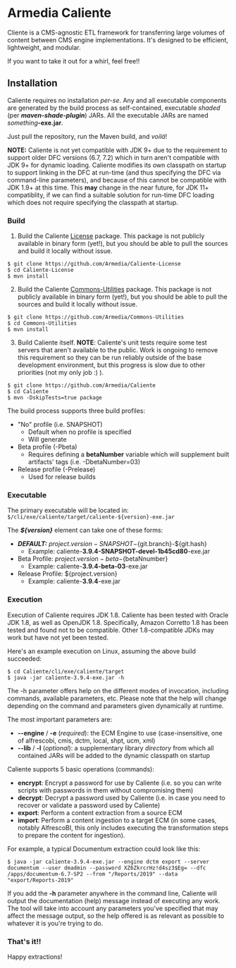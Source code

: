 # Armedia Caliente

Cliente is a CMS-agnostic ETL framework for transferring large volumes of content between CMS engine implementations. It's designed to be efficient, lightweight, and modular.

If you want to take it out for a whirl, feel free!!

## Installation

Caliente requires no installation *per-se*. Any and all executable components are generated by the build process as self-contained, executable _shaded_ (per **_maven-shade-plugin_**) JARs. All the executable JARs are named _something_**-exe.jar**.

Just pull the repository, run the Maven build, and _voilá_!

**NOTE:** Caliente is not yet compatible with JDK 9+ due to the requirement to support older DFC versions (6.7, 7.2) which in turn aren't compatible with JDK 9+ for dynamic loading. Caliente modifies its own classpath on startup to support linking in the DFC at run-time (and thus specifying the DFC via command-line parameters), and because of this cannot be compatible with JDK 1.9+ at this time. This **may** change in the near future, for JDK 11+ compatiblity, if we can find a suitable solution for run-time DFC loading which does not require specifying the classpath at startup.

### Build

1. Build the Caliente [License](https://github.com/Armedia/Caliente-License) package. This package is not publicly available in binary form (yet!), but you should be able to pull the sources and build it locally without issue.

```
$ git clone https://github.com/Armedia/Caliente-License
$ cd Caliente-License
$ mvn install
```

2. Build the Caliente [Commons-Utilities](https://github.com/Armedia/Commons-Utilities) package. This package is not publicly available in binary form (yet!), but you should be able to pull the sources and build it locally without issue.

```
$ git clone https://github.com/Armedia/Commons-Utilities
$ cd Commons-Utilities
$ mvn install
```

3. Build Caliente itself.  **NOTE**: Caliente's unit tests require some test servers that aren't available to the public. Work is ongoing to remove this requirement so they can be run reliably outside of the base development environment, but this progress is slow due to other priorities (not my only job :) ).

```
$ git clone https://github.com/Armedia/Caliente
$ cd Caliente
$ mvn -DskipTests=true package
```

The build process supports three build profiles:

* "No" profile (i.e. SNAPSHOT)
  * Default when no profile is specified
  * Will generate
* Beta profile (-Pbeta)
  * Requires defining a **betaNumber** variable which will supplement built artifacts' tags (i.e. -DbetaNumber=03)
* Release profile (-Prelease)
  * Used for release builds

### Executable

The primary executable will be located in: `$/cli/exe/caliente/target/caliente-${version}-exe.jar`

The _**${version}**_ element can take one of these forms:

* _**DEFAULT:**_ ${project.version}-SNAPSHOT-${git.branch}-${git.hash}
  * Example: caliente-**3.9.4-SNAPSHOT-devel-1b45cd80**-exe.jar
* Beta Profile: ${project.version}-beta-${betaNnumber}
  * Example: caliente-**3.9.4-beta-03**-exe.jar
* Release Profile: ${project.version}
  * Example: caliente-**3.9.4**-exe.jar

### Execution

Execution of Caliente requires JDK 1.8. Caliente has been tested with Oracle JDK 1.8, as well as OpenJDK 1.8. Specifically, Amazon Corretto 1.8 has been tested and found not to be compatible. Other 1.8-compatible JDKs may work but have not yet been tested.

Here's an example execution on Linux, assuming the above build succeeded:

```
$ cd Caliente/cli/exe/caliente/target
$ java -jar caliente-3.9.4-exe.jar -h
```

The -h parameter offers help on the different modes of invocation, including commands, available parameters, etc.  Please note that the help will change depending on the command and parameters given dynamically at runtime.

The most important parameters are:

* **--engine** / **-e** (_required_): the ECM Engine to use (case-insensitive, one of alfrescobi, cmis, dctm, local, shpt, ucm, xml)
* **--lib** / **-l** (_optional_): a supplementary library _directory_ from which all contained JARs will be added to the dynamic classpath on startup

Caliente supports 5 basic operations (commands):

* **encrypt**: Encrypt a password for use by Caliente (i.e. so you can write scripts with passwords in them without compromising them)
* **decrypt**: Decrypt a password used by Caliente (i.e. in case you need to recover or validate a password used by Caliente)
* **export**: Perform a content extraction from a source ECM
* **import**: Perform a content ingestion to a target ECM (in some cases, notably AlfrescoBI, this only includes executing the transformation steps to prepare the content for ingestion).

For example, a typical Documentum extraction could look like this:

```
$ java -jar caliente-3.9.4-exe.jar --engine dctm export --server documentum --user dmadmin --password XZ6ZkrcrHz!d4sz3$Eg= --dfc /apps/documentum-6.7-SP2 --from "/Reports/2019" --data "export/Reports-2019"
```

If you add the **-h** parameter anywhere in the command line, Caliente will output the documentation (help) message instead of executing any work. The tool will take into account any parameters you've specified that may affect the message output, so the help offered is as relevant as possible to whatever it is you're trying to do.


### That's it!!

Happy extractions!